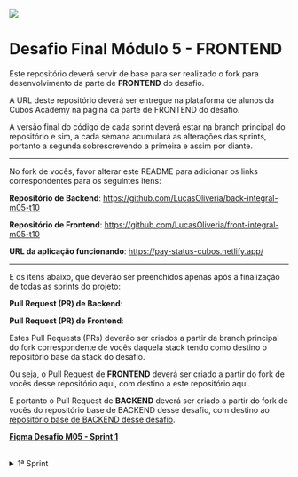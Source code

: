 ![](https://i.imgur.com/xG74tOh.png)

# Desafio Final Módulo 5 - FRONTEND

Este repositório deverá servir de base para ser realizado o fork para desenvolvimento da parte de **FRONTEND** do desafio.

A URL deste repositório deverá ser entregue na plataforma de alunos da Cubos Academy na página da parte de FRONTEND do desafio.

A versão final do código de cada sprint deverá estar na branch principal do repositório e sim, a cada semana acumulará as alterações das sprints, portanto a segunda sobrescrevendo a primeira e assim por diante.

---

No fork de vocês, favor alterar este README para adicionar os links correspondentes para os seguintes itens:

**Repositório de Backend**: https://github.com/LucasOliveria/back-integral-m05-t10

**Repositório de Frontend**: https://github.com/LucasOliveria/front-integral-m05-t10

**URL da aplicação funcionando**: https://pay-status-cubos.netlify.app/

---

E os itens abaixo, que deverão ser preenchidos apenas após a finalização de todas as sprints do projeto:

**Pull Request (PR) de Backend**:

**Pull Request (PR) de Frontend**:

Estes Pull Requests (PRs) deverão ser criados a partir da branch principal do fork correspondente de vocês daquela stack tendo como destino o repositório base da stack do desafio.

Ou seja, o Pull Request de **FRONTEND** deverá ser criado a partir do fork de vocês desse repositório aqui, com destino a este repositório aqui.

E portanto o Pull Request de **BACKEND** deverá ser criado a partir do fork de vocês do repositório base de BACKEND desse desafio, com destino ao [repositório base de BACKEND desse desafio](https://github.com/cubos-academy/back-integral-m05-t10).

<b>[Figma Desafio M05 - Sprint 1](https://www.figma.com/file/Gpl5YlCj17jJ99dT3LqV6U/M05-SPRINT-01?node-id=410%3A47347)</b>

<br>
<details>
<summary>1ª Sprint</summary>
<br>

<details>
<summary><b>[Usuário] Cadastro do usuário</b></summary>
<br>

### `Na posição de usuário do sistema, desejo cadastrar meus dados, afim de ter acesso ao sistema.`

---

- <b>Critérios de aceite</b>
  - O cadastro deverá funcionar em formulário web que funcione em um navegador padrão
  - Para acessar este formulário de cadastro não deverá ser exigida autenticação
  - Os dados do cadastro deverão ser persistidos de maneira que possam ser consultados em qualquer momento no futuro até que sejam excluídos.
  - O usuário poderá visualizar sua senha enquanto a escreve (Ex: Material UI Input Adornment https://mui.com/material-ui/react-text-field/
  - A senha do usuário deverá ser persistida utilizando algum algoritmo de criptografia confiável

---

- Campos necessários para o cadastro inicial (obrigatórios):

  - Nome do usuário (obrigatório)
  - Email (obrigatório)
  - Senha (obrigatório)

- Deverão ser informadas mensagens de erro em casos de:

  - Campos obrigatórios em branco
  - E-mail informado já existir cadastrado
  - Após realizado o cadastro com sucesso o usuário deverá receber uma mensagem de confirmação e um botão para ser redirecionado para a página de Login.

</details>

<details>
<summary><b>[Usuário] Login do usuário</b></summary>

### `Na posição de usuário do sistema, devo ser capaz de realizar login no Dashboard, afim de acessar o sistema.`

---

- <b>Critérios de aceite</b>
  - O login do usuário deverá ser realizado em formulário web funcionando em navegador padrão
- Campos obrigatórios:

  - E-mail
  - Senha
  - Deverá ser possível informar os dados de acesso (e-mail e senha) e então clicar em botão para realização do login

- Deverão ser informadas mensagens de erro em casos de:

  - Campos obrigatórios em branco
  - E-mail não existe no cadastro
  - Senha incorreta para o e-mail
  - Criação de token de autenticação após validação dos dados (credenciais) de acesso (e-mail e senha).

- Após realização de login com sucesso, deverá ser retornado ao navegador o token de autenticação de forma que possa ser utilizado em outras funcionalidades que exigem autenticação. O usuário deverá ser redirecionado para a home do sistema
</details>

<details>
<summary><b>[Dashboard] Home e Menu</b></summary>

### `Na posição de usuário do sistema, desejo visualizar uma tela inicial, afim de poder navegar pelo sistema através do menu.`

---

- <b>Critérios de aceite</b>

  - A página deverá funcionar em um navegador web padrão.
  - Apenas usuários autenticados deverão conseguir acessar esta página

- Esta tela deverá ter uma imagem padrão de usuário e o primeiro nome do usuário no canto superior direito, que ao clicar, abrirá um menu com dois botões:

  - O primeiro é o "Editar", que abrirá um modal de atualização do cadastro do usuário logado.
  - O segundo é o botão "Sair", que irá deslogar o usuário do sistema

- Deverá existir um menu lateral que permitirá o usuário navegar pelos módulos do sistema, contendo os links:

  - Home
  - Clientes
  - Cobranças

- Esta tela deverá ter 8 cards com as seguintes informações:

  Resumo do Valor Total das Cobranças

  - Pagas
  - Vencidas
  - Previstas

  - Cobranças Vencidas
  - Cobranças Previstas
  - Cobranças Pagas

  - Clientes Inadimplentes
  - Clientes Em dia

</details>

<details>
<summary><b>[Usuário] Edição do usuário logado</b></summary>

#### `Na posição de usuário dos sistema, desejo editar meus dados de usuário, quando logado no sistema.`

- <b>Critérios de aceite</b>
  - Através de um clique no perfil da Dashboard serão abertos dois botões:
    - Editar
    - Sair
  - Ao clicar em "Editar" o formulário de edição dos dados do usuário deverá ser aberto.
  - A edição deverá funcionar em formulário web que funcione em um navegador padrão
  - Ao abrir o formulário, os dados do usuário logado deverão ser carregados nos respectivos campos
  - Para acessar este formulário de cadastro será exigido autenticação.
- Os dados da atualização deverão ser persistidos de maneira que possam ser consultados em qualquer momento no futuro até que sejam excluídos.

- O usuário poderá ou não visualizar sua senha enquanto a escreve (Ex: Material UI Input Adornment)

  - Caso seja informado uma nova senha do usuário, a mesma deverá ser persistida utilizando algum algoritmo de criptografia confiável
  - O usuário poderá atualizar os respectivos dados a seguir :

    - Nome do usuário (obrigatório)
    - E-mail (obrigatório)
    - Senha (obrigatório - apenas se for alterar a senha)
    - CPF
    - Telefone

- Deverão ser informadas mensagens de erro em casos de:

  - Campos obrigatórios passados em branco
  - E-mail informado for diferente do usuário logado e já existir cadastrado para outro usuário

- Após realizado a atualização com sucesso o usuário deverá receber uma mensagem de confirmação
</details>

<details>
<summary><b>[Cliente] Cadastro do cliente</b></summary>

#### `Na posição de usuário do sistema, desejo cadastrar clientes, afim de acessar suas informações no futuro.`

- <b>Critérios de aceite</b>

  - O cadastro deverá funcionar em formulário web que funcione em um navegador padrão
  - Para acessar este formulário de cadastro deverá ser exigida autenticação
  - Os dados do cadastro deverão ser persistidos de maneira que possam ser consultados em qualquer momento no futuro até que sejam excluídos.

  - Campos necessários para o cadastro (<b>\*</b> obrigatórios):

    - Nome do usuário (<b>\*</b>)
    - Email (<b>\*</b>)
    - Cpf (<b>\*</b>)
    - Telefone (<b>\*</b>)
    - Cep
    - Logradouro
    - Complemento
    - Bairro
    - Cidade
    - Estado

  - Opcionalmente, poderá ter a busca do endereço ao digitar o CEP utilizando a api do ViaCEP

  - Deverão ser informadas mensagens de erro em casos de:
    - Campos obrigatórios em branco
    - E-mail informado já existir cadastrado
    - Após realizado o cadastro com sucesso o usuário deverá receber uma mensagem de confirmação.

</details>

<details>
<summary><b>[Dashboard] Configuração do Deploy</b></summary>

#### `Na posição de usuário do sistema, devo ser capaz de acessar o sistema através da internet, afim de usar o sistema em qualquer dispositivo com acesso a internet.`

- <b>Critérios de aceite</b>

  - O frontend poderá ser hospedado na <b>Netlify</b>
  - O backend e banco de dados poderá ser hospedado na <b>Cyclic</b>
  - O frontend hospedado deverá ser <b>integrado</b> ao backend também hospedado

</details>

---

## <b>ATENÇÃO</b> É indispensável fazer deploy do projeto e disponibilizar a URL para o cliente realizar os testes. O não cumprimento desta etapa será considerada uma falha grave.

</details>

</details>

